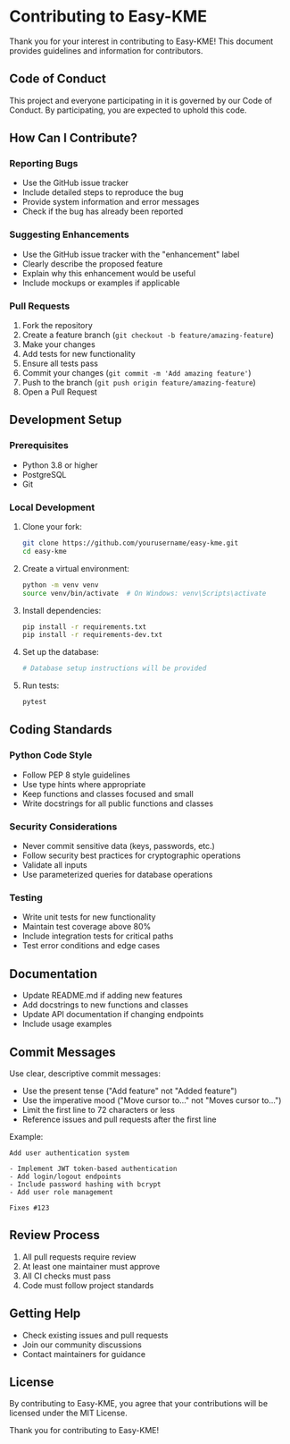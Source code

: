# Contributing to Easy-KME

Thank you for your interest in contributing to Easy-KME! This document provides guidelines and information for contributors.

## Code of Conduct

This project and everyone participating in it is governed by our Code of Conduct. By participating, you are expected to uphold this code.

## How Can I Contribute?

### Reporting Bugs

- Use the GitHub issue tracker
- Include detailed steps to reproduce the bug
- Provide system information and error messages
- Check if the bug has already been reported

### Suggesting Enhancements

- Use the GitHub issue tracker with the "enhancement" label
- Clearly describe the proposed feature
- Explain why this enhancement would be useful
- Include mockups or examples if applicable

### Pull Requests

1. Fork the repository
2. Create a feature branch (`git checkout -b feature/amazing-feature`)
3. Make your changes
4. Add tests for new functionality
5. Ensure all tests pass
6. Commit your changes (`git commit -m 'Add amazing feature'`)
7. Push to the branch (`git push origin feature/amazing-feature`)
8. Open a Pull Request

## Development Setup

### Prerequisites

- Python 3.8 or higher
- PostgreSQL
- Git

### Local Development

1. Clone your fork:
   ```bash
   git clone https://github.com/yourusername/easy-kme.git
   cd easy-kme
   ```

2. Create a virtual environment:
   ```bash
   python -m venv venv
   source venv/bin/activate  # On Windows: venv\Scripts\activate
   ```

3. Install dependencies:
   ```bash
   pip install -r requirements.txt
   pip install -r requirements-dev.txt
   ```

4. Set up the database:
   ```bash
   # Database setup instructions will be provided
   ```

5. Run tests:
   ```bash
   pytest
   ```

## Coding Standards

### Python Code Style

- Follow PEP 8 style guidelines
- Use type hints where appropriate
- Keep functions and classes focused and small
- Write docstrings for all public functions and classes

### Security Considerations

- Never commit sensitive data (keys, passwords, etc.)
- Follow security best practices for cryptographic operations
- Validate all inputs
- Use parameterized queries for database operations

### Testing

- Write unit tests for new functionality
- Maintain test coverage above 80%
- Include integration tests for critical paths
- Test error conditions and edge cases

## Documentation

- Update README.md if adding new features
- Add docstrings to new functions and classes
- Update API documentation if changing endpoints
- Include usage examples

## Commit Messages

Use clear, descriptive commit messages:

- Use the present tense ("Add feature" not "Added feature")
- Use the imperative mood ("Move cursor to..." not "Moves cursor to...")
- Limit the first line to 72 characters or less
- Reference issues and pull requests after the first line

Example:
```
Add user authentication system

- Implement JWT token-based authentication
- Add login/logout endpoints
- Include password hashing with bcrypt
- Add user role management

Fixes #123
```

## Review Process

1. All pull requests require review
2. At least one maintainer must approve
3. All CI checks must pass
4. Code must follow project standards

## Getting Help

- Check existing issues and pull requests
- Join our community discussions
- Contact maintainers for guidance

## License

By contributing to Easy-KME, you agree that your contributions will be licensed under the MIT License.

Thank you for contributing to Easy-KME! 
